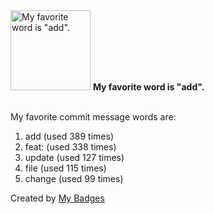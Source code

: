 <img src="https://my-badges.github.io/my-badges/favorite-word.png" alt="My favorite word is &quot;add&quot;." title="My favorite word is &quot;add&quot;." width="128">
<strong>My favorite word is &quot;add&quot;.</strong>
<br><br>

My favorite commit message words are:

1. add (used 389 times)
2. feat: (used 338 times)
3. update (used 127 times)
4. file (used 115 times)
5. change (used 99 times)


Created by <a href="https://github.com/my-badges/my-badges">My Badges</a>